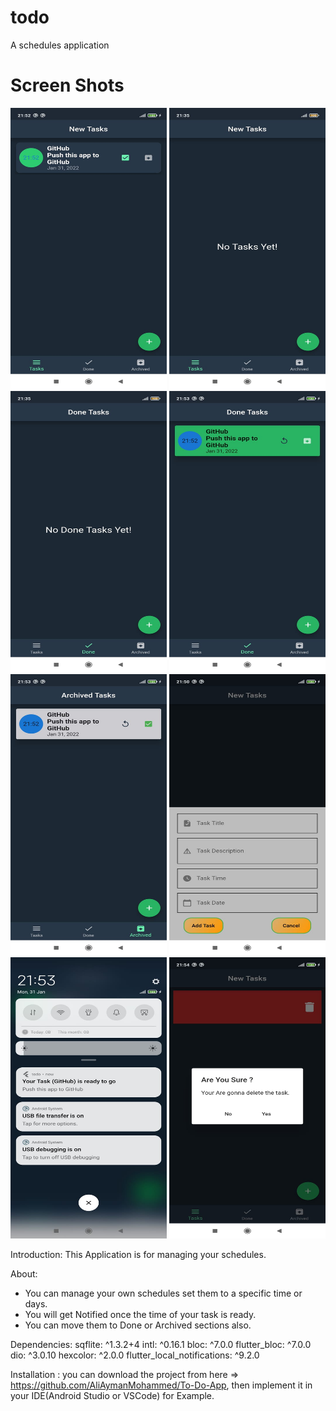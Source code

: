 # todo

A schedules application
# Screen Shots
<img src="Screen%20Shots/Task.jpeg" alt="Task" width="250" height = "450"/>
<img src="Screen%20Shots/NewTask.jpeg" alt="New Task" width="250" height = "450"/>
<img src="Screen%20Shots/DoneTask.jpeg" alt="Done Task" width="250" height = "450"/>
<img src="Screen%20Shots/Done.jpeg" alt="Done" width="250" height = "450"/>
<img src="Screen%20Shots/Archived.jpeg" alt="Archived" width="250" height = "450"/>
<img src="Screen%20Shots/Floating.jpeg" alt="Floating" width="250" height = "450"/>
<img src="Screen%20Shots/Notification.jpeg" alt="Notification" width="250" height = "450"/>
<img src="Screen%20Shots/Delete.jpeg" alt="Delete" width="250" height = "450"/>

Introduction:
  This Application is for managing your schedules.

About:
  - You can manage your own schedules set them to a specific time or days.
  - You will get Notified once the time of your task is ready.
  - You can move them to Done or Archived sections also.  

Dependencies:
  sqflite: ^1.3.2+4
  intl: ^0.16.1
  bloc: ^7.0.0
  flutter_bloc: ^7.0.0
  dio: ^3.0.10
  hexcolor: ^2.0.0
  flutter_local_notifications: ^9.2.0
  
  Installation :
  you can download the project from here => https://github.com/AliAymanMohammed/To-Do-App,
  then implement it in your IDE(Android Studio or VSCode) for Example.
